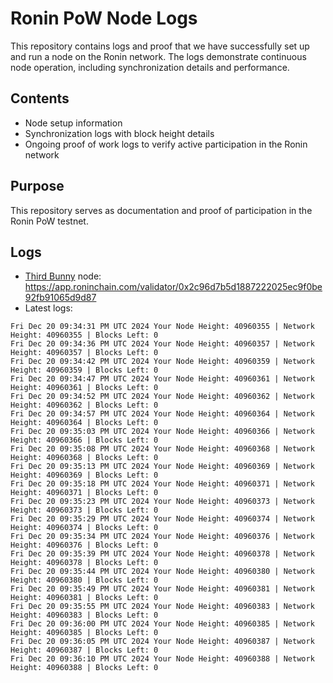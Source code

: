 # Ronin PoW Node Logs

This repository contains logs and proof that we have successfully set up and run a node on the Ronin network. The logs demonstrate continuous node operation, including synchronization details and performance.

## Contents

- Node setup information
- Synchronization logs with block height details
- Ongoing proof of work logs to verify active participation in the Ronin network

## Purpose

This repository serves as documentation and proof of participation in the Ronin PoW testnet.

## Logs

- [Third Bunny](https://thirdbunny.xyz/) node: https://app.roninchain.com/validator/0x2c96d7b5d1887222025ec9f0be92fb91065d9d87
- Latest logs:
```
Fri Dec 20 09:34:31 PM UTC 2024 Your Node Height: 40960355 | Network Height: 40960355 | Blocks Left: 0
Fri Dec 20 09:34:36 PM UTC 2024 Your Node Height: 40960357 | Network Height: 40960357 | Blocks Left: 0
Fri Dec 20 09:34:42 PM UTC 2024 Your Node Height: 40960359 | Network Height: 40960359 | Blocks Left: 0
Fri Dec 20 09:34:47 PM UTC 2024 Your Node Height: 40960361 | Network Height: 40960361 | Blocks Left: 0
Fri Dec 20 09:34:52 PM UTC 2024 Your Node Height: 40960362 | Network Height: 40960362 | Blocks Left: 0
Fri Dec 20 09:34:57 PM UTC 2024 Your Node Height: 40960364 | Network Height: 40960364 | Blocks Left: 0
Fri Dec 20 09:35:03 PM UTC 2024 Your Node Height: 40960366 | Network Height: 40960366 | Blocks Left: 0
Fri Dec 20 09:35:08 PM UTC 2024 Your Node Height: 40960368 | Network Height: 40960368 | Blocks Left: 0
Fri Dec 20 09:35:13 PM UTC 2024 Your Node Height: 40960369 | Network Height: 40960369 | Blocks Left: 0
Fri Dec 20 09:35:18 PM UTC 2024 Your Node Height: 40960371 | Network Height: 40960371 | Blocks Left: 0
Fri Dec 20 09:35:23 PM UTC 2024 Your Node Height: 40960373 | Network Height: 40960373 | Blocks Left: 0
Fri Dec 20 09:35:29 PM UTC 2024 Your Node Height: 40960374 | Network Height: 40960374 | Blocks Left: 0
Fri Dec 20 09:35:34 PM UTC 2024 Your Node Height: 40960376 | Network Height: 40960376 | Blocks Left: 0
Fri Dec 20 09:35:39 PM UTC 2024 Your Node Height: 40960378 | Network Height: 40960378 | Blocks Left: 0
Fri Dec 20 09:35:44 PM UTC 2024 Your Node Height: 40960380 | Network Height: 40960380 | Blocks Left: 0
Fri Dec 20 09:35:49 PM UTC 2024 Your Node Height: 40960381 | Network Height: 40960381 | Blocks Left: 0
Fri Dec 20 09:35:55 PM UTC 2024 Your Node Height: 40960383 | Network Height: 40960383 | Blocks Left: 0
Fri Dec 20 09:36:00 PM UTC 2024 Your Node Height: 40960385 | Network Height: 40960385 | Blocks Left: 0
Fri Dec 20 09:36:05 PM UTC 2024 Your Node Height: 40960387 | Network Height: 40960387 | Blocks Left: 0
Fri Dec 20 09:36:10 PM UTC 2024 Your Node Height: 40960388 | Network Height: 40960388 | Blocks Left: 0
```
